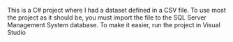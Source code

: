 This is a C# project where I had a dataset defined in a CSV file. To use most the project as it should be, you must import the file to the SQL Server Management System database. To make it easier, run the project in Visual Studio

